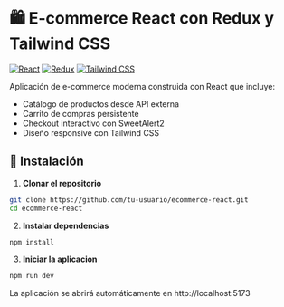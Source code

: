 # 🛍️ E-commerce React con Redux y Tailwind CSS

[![React](https://img.shields.io/badge/React-19.1.0-blue)](https://react.dev/)
[![Redux](https://img.shields.io/badge/Redux_Toolkit-1.9.7-purple)](https://redux-toolkit.js.org/)
[![Tailwind CSS](https://img.shields.io/badge/Tailwind_CSS-3.4.1-blueviolet)](https://tailwindcss.com/)

Aplicación de e-commerce moderna construida con React que incluye:
- Catálogo de productos desde API externa
- Carrito de compras persistente
- Checkout interactivo con SweetAlert2
- Diseño responsive con Tailwind CSS

## 🚀 Instalación

1. **Clonar el repositorio**
```bash
git clone https://github.com/tu-usuario/ecommerce-react.git
cd ecommerce-react
```
2. **Instalar dependencias**
```bash
npm install
```
3. **Iniciar la aplicacion**
```bash
npm run dev
```

La aplicación se abrirá automáticamente en http://localhost:5173

